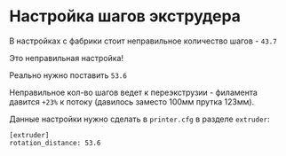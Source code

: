 # Настройка шагов экструдера
В настройках с фабрики стоит неправильное количество шагов - `43.7`

Это неправильная настройка! 

Реально нужно поставить `53.6` 

Неправильное кол-во шагов ведет к переэкструзии - филамента давится `+23%` к потоку (давилось заместо 100мм прутка 123мм). 

Данные настройки нужно сделать в `printer.cfg` в разделе `extruder`:
```
[extruder]
rotation_distance: 53.6
```
